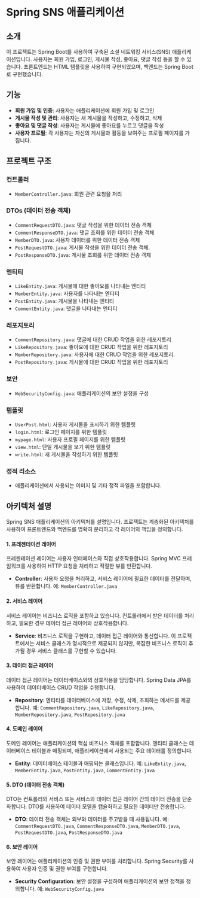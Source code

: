 # Spring SNS 애플리케이션

## 소개

이 프로젝트는 Spring Boot를 사용하여 구축된 소셜 네트워킹 서비스(SNS) 애플리케이션입니다. 사용자는 회원 가입, 로그인, 게시물 작성, 좋아요, 댓글 작성 등을 할 수 있습니다. 프론트엔드는 HTML 템플릿을 사용하여 구현되었으며, 백엔드는 Spring Boot로 구현했습니다.

## 기능

- **회원 가입 및 인증**: 사용자는 애플리케이션에 회원 가입 및 로그인
- **게시물 작성 및 관리**: 사용자는 새 게시물을 작성하고, 수정하고, 삭제
- **좋아요 및 댓글 작성**: 사용자는 게시물에 좋아요를 누르고 댓글을 작성
- **사용자 프로필**: 각 사용자는 자신의 게시물과 활동을 보여주는 프로필 페이지를 가집니다.

## 프로젝트 구조

### 컨트롤러

- `MemberController.java`: 회원 관련 요청을 처리

### DTOs (데이터 전송 객체)

- `CommentRequestDTO.java`: 댓글 작성을 위한 데이터 전송 객체
- `CommentResponseDTO.java`: 댓글 조회를 위한 데이터 전송 객체
- `MemberDTO.java`: 사용자 데이터를 위한 데이터 전송 객체
- `PostRequestDTO.java`: 게시물 작성을 위한 데이터 전송 객체.
- `PostResponseDTO.java`: 게시물 조회를 위한 데이터 전송 객체

### 엔티티

- `LikeEntity.java`: 게시물에 대한 좋아요를 나타내는 엔티티
- `MemberEntity.java`: 사용자를 나타내는 엔티티
- `PostEntity.java`: 게시물을 나타내는 엔티티
- `CommentEntity.java`: 댓글을 나타내는 엔티티

### 레포지토리

- `CommentRepository.java`: 댓글에 대한 CRUD 작업을 위한 레포지토리
- `LikeRepository.java`: 좋아요에 대한 CRUD 작업을 위한 레포지토리
- `MemberRepository.java`: 사용자에 대한 CRUD 작업을 위한 레포지토리.
- `PostRepository.java`: 게시물에 대한 CRUD 작업을 위한 레포지토리

### 보안

- `WebSecurityConfig.java`: 애플리케이션의 보안 설정을 구성

### 템플릿

- `UserPost.html`: 사용자 게시물을 표시하기 위한 템플릿
- `login.html`: 로그인 페이지를 위한 템플릿
- `mypage.html`: 사용자 프로필 페이지를 위한 템플릿
- `view.html`: 단일 게시물을 보기 위한 템플릿
- `write.html`: 새 게시물을 작성하기 위한 템플릿

### 정적 리소스

- 애플리케이션에서 사용되는 이미지 및 기타 정적 파일을 포함합니다.

## 아키텍처 설명

Spring SNS 애플리케이션의 아키텍처를 설명입니다. 프로젝트는 계층화된 아키텍처를 사용하여 프론트엔드와 백엔드를 명확히 분리하고 각 레이어의 책임을 정의합니다.

#### 1. 프레젠테이션 레이어

프레젠테이션 레이어는 사용자 인터페이스와 직접 상호작용합니다. Spring MVC 프레임워크를 사용하여 HTTP 요청을 처리하고 적절한 뷰를 반환합니다.

- **Controller**: 사용자 요청을 처리하고, 서비스 레이어에 필요한 데이터를 전달하며, 뷰를 반환합니다. 예: `MemberController.java`

#### 2. 서비스 레이어

서비스 레이어는 비즈니스 로직을 포함하고 있습니다. 컨트롤러에서 받은 데이터를 처리하고, 필요한 경우 데이터 접근 레이어와 상호작용합니다.

- **Service**: 비즈니스 로직을 구현하고, 데이터 접근 레이어와 통신합니다. 이 프로젝트에서는 서비스 클래스가 명시적으로 제공되지 않지만, 복잡한 비즈니스 로직이 추가될 경우 서비스 클래스를 구현할 수 있습니다.

#### 3. 데이터 접근 레이어

데이터 접근 레이어는 데이터베이스와의 상호작용을 담당합니다. Spring Data JPA를 사용하여 데이터베이스 CRUD 작업을 수행합니다.

- **Repository**: 엔티티를 데이터베이스에 저장, 수정, 삭제, 조회하는 메서드를 제공합니다. 예: `CommentRepository.java`, `LikeRepository.java`, `MemberRepository.java`, `PostRepository.java`

#### 4. 도메인 레이어

도메인 레이어는 애플리케이션의 핵심 비즈니스 객체를 포함합니다. 엔티티 클래스는 데이터베이스 테이블과 매핑되며, 애플리케이션에서 사용되는 주요 데이터를 정의합니다.

- **Entity**: 데이터베이스 테이블과 매핑되는 클래스입니다. 예: `LikeEntity.java`, `MemberEntity.java`, `PostEntity.java`, `CommentEntity.java`

#### 5. DTO (데이터 전송 객체)

DTO는 컨트롤러와 서비스 또는 서비스와 데이터 접근 레이어 간의 데이터 전송을 단순화합니다. DTO를 사용하여 데이터 모델을 캡슐화하고 필요한 데이터만 전송합니다.

- **DTO**: 데이터 전송 객체는 외부와 데이터를 주고받을 때 사용됩니다. 예: `CommentRequestDTO.java`, `CommentResponseDTO.java`, `MemberDTO.java`, `PostRequestDTO.java`, `PostResponseDTO.java`

#### 6. 보안 레이어

보안 레이어는 애플리케이션의 인증 및 권한 부여를 처리합니다. Spring Security를 사용하여 사용자 인증 및 권한 부여를 구현합니다.

- **Security Configuration**: 보안 설정을 구성하여 애플리케이션의 보안 정책을 정의합니다. 예: `WebSecurityConfig.java`





